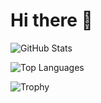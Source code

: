 # Hi there 👋

![GitHub Stats](https://github-readme-stats.vercel.app/api?username=birdhouses&show_icons=true&theme=radical)

![Top Languages](https://github-readme-stats.vercel.app/api/top-langs/?username=birdhouses&layout=compact&theme=radical)

![Trophy](https://github-profile-trophy.vercel.app/?username=birdhouses)

